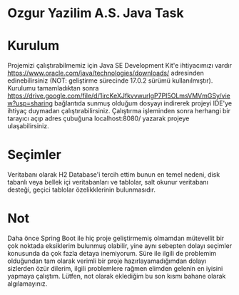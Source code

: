 # Ozgur Yazilim A.S. Java Task
 
# Kurulum
Projemizi çalıştırabilmemiz için Java SE Development Kit'e ihtiyacımızı vardır https://www.oracle.com/java/technologies/downloads/ adresinden edinebilirsiniz (NOT: geliştirme sürecinde 17.0.2 sürümü kullanılmıştır). Kurulumu tamamladıktan sonra https://drive.google.com/file/d/1ircKeXJfkvvwurlgP7PI5OLmsVMVmGSy/view?usp=sharing bağlantıda sunmuş olduğum dosyayı indirerek projeyi IDE'ye ihtiyaç duymadan çalıştırabilirsiniz. Çalıştırma işleminden sonra herhangi bir tarayıcı açıp adres çubuğuna localhost:8080/ yazarak projeye ulaşabilirsiniz.

# Seçimler
Veritabanı olarak H2 Database'i tercih ettim bunun en temel nedeni, disk tabanlı veya bellek içi veritabanları ve tablolar, salt okunur veritabanı desteği, geçici tablolar özelikklerinin bulunmasıdır.

# Not
Daha önce Spring Boot ile hiç proje geliştirmemiş olmamdan mütevellit bir çok noktada eksiklerim bulunmuş olabilir, yine aynı sebepten dolayı seçimler konusunda da çok fazla detaya inemiyorum. Süre ile ilgili de problemim olduğundan tam olarak verimli bir proje hazırlayamadığımdan dolayı sizlerden özür dilerim, ilgili problemlere rağmen elimden gelenin en iyisini yapmaya çalıştım. Lütfen, not olarak eklediğim bu son kısmı bahane olarak algılamayınız.
